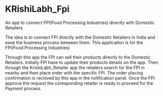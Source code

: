 # KRishiLabh_Fpi
An app to connect FPI(Food Processing Industries) directly with Domestic Retailers


The idea is to connect FPI directly with the Domestic Retailers in India and ease the business process between them. This application is for the FPI(Food Processing Industries)

Through this app the FPI can sell their products directly to the Domestic Retailers. Initially FPI have to update their products details on the app.
Then through the KrishiLabh_Retailer app the retailers search for the FPI in nearby and then place order with the specific FPi. The order placing confirmation is recieved by this app in the notification panel.
Once the FPI approve the request the coresponding retailer is ready to proceed for the Payment process.
